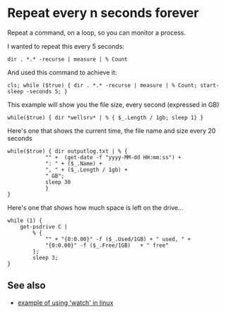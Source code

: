﻿# Repeat every n seconds forever

Repeat a command, on a loop, so you can monitor a process.

I wanted to repeat this every 5 seconds:

    dir . *.* -recurse | measure | % Count

And used this command to achieve it:

	cls; while ($true) { dir . *.* -recurse | measure | % Count; start-sleep -seconds 5; }

This example will show you the file size, every second (expressed in GB)

    while($true) { dir *wellsrv* | % { $_.Length / 1gb; sleep 1} }

Here's one that shows the current time, the file name and size every 20 seconds

	while($true) { dir outputlog.txt | % {
				"" +  (get-date -f "yyyy-MM-dd HH:mm:ss") +
				": " + ($_.Name) +
				", " + ($_.Length / 1gb) +
				" GB";
				sleep 30
				}
	}

Here's one that shows how much space is left on the drive...

	while (1) {
		get-psdrive C |
			% {
				"" + "{0:0.00}" -f ($_.Used/1GB) + " used, " +
				"{0:0.00}" -f ($_.Free/1GB)   + " free"
			};
			sleep 3;
	}

## See also

* [example of using 'watch' in linux](../linux/how_much_memory_is_free.md)